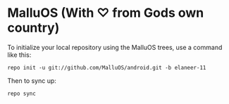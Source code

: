 MalluOS (With ♡ from Gods own country)
===========


To initialize your local repository using the MalluOS trees, use a command like this:
```
repo init -u git://github.com/MalluOS/android.git -b elaneer-11
```
Then to sync up:
```
repo sync
```


